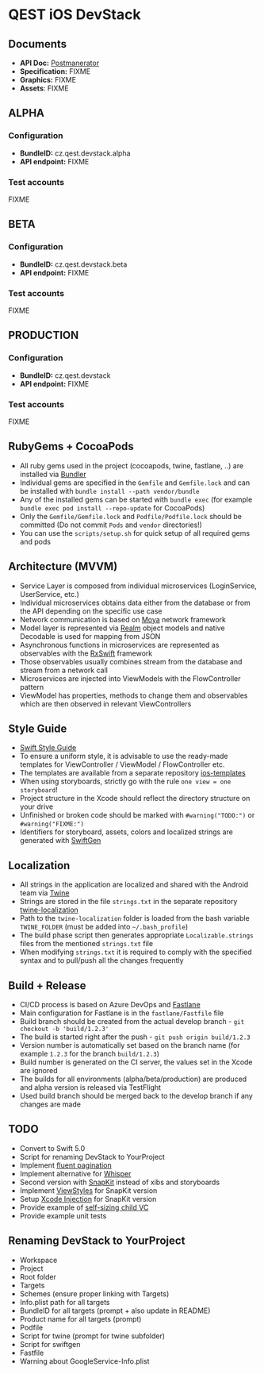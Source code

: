 # QEST iOS DevStack

## Documents
- **API Doc:** [Postmanerator](https://qest-devstack.herokuapp.com/apidoc.html)
- **Specification:** FIXME
- **Graphics:** FIXME
- **Assets**: FIXME

## ALPHA

### Configuration
- **BundleID:** cz.qest.devstack.alpha
- **API endpoint:** FIXME

### Test accounts
FIXME

## BETA

### Configuration
- **BundleID:** cz.qest.devstack.beta
- **API endpoint:** FIXME

### Test accounts
FIXME

## PRODUCTION

### Configuration
- **BundleID:** cz.qest.devstack
- **API endpoint:** FIXME

### Test accounts
FIXME

## RubyGems + CocoaPods
- All ruby gems used in the project (cocoapods, twine, fastlane, ..) are installed via [Bundler](http://bundler.io/)
- Individual gems are specified in the `Gemfile` and `Gemfile.lock` and can be installed with `bundle install --path vendor/bundle`
- Any of the installed gems can be started with `bundle exec` (for example `bundle exec pod install --repo-update` for CocoaPods)
- Only the `Gemfile/Gemfile.lock` and `Podfile/Podfile.lock` should be committed (Do not commit `Pods` and `vendor` directories!)
- You can use the `scripts/setup.sh` for quick setup of all required gems and pods

## Architecture (MVVM)
- Service Layer is composed from individual microservices (LoginService, UserService, etc.)
- Individual microservices obtains data either from the database or from the API depending on the specific use case
- Network communication is based on [Moya](https://github.com/Moya/Moya) network framework
- Model layer is represented via [Realm](https://github.com/realm/realm-cocoa) object models and native Decodable is used for mapping from JSON
- Asynchronous functions in microservices are represented as observables with the [RxSwift](https://github.com/ReactiveX/RxSwift) framework
- Those observables usually combines stream from the database and stream from a network call
- Microservices are injected into ViewModels with the FlowController pattern
- ViewModel has properties, methods to change them and observables which are then observed in relevant ViewControllers

## Style Guide
- [Swift Style Guide](https://github.com/raywenderlich/swift-style-guide)
- To ensure a uniform style, it is advisable to use the ready-made templates for ViewController / ViewModel / FlowController etc.
- The templates are available from a separate repository [ios-templates](https://github.com/pchmelar/ios-templates)
- When using storyboards, strictly go with the rule `one view = one storyboard`!
- Project structure in the Xcode should reflect the directory structure on your drive
- Unfinished or broken code should be marked with `#warning("TODO:")` or `#warning("FIXME:")`
- Identifiers for storyboard, assets, colors and localized strings are generated with [SwiftGen](https://github.com/SwiftGen/SwiftGen)

## Localization
- All strings in the application are localized and shared with the Android team via [Twine](https://github.com/scelis/twine)
- Strings are stored in the file `strings.txt` in the separate repository [twine-localization](https://qest.visualstudio.com/Qest/_git/twine-localization)
- Path to the `twine-localization` folder is loaded from the bash variable `TWINE_FOLDER` (must be added into `~/.bash_profile`)
- The build phase script then generates appropriate `Localizable.strings` files from the mentioned `strings.txt` file
- When modifying `strings.txt` it is required to comply with the specified syntax and to pull/push all the changes frequently

## Build + Release
- CI/CD process is based on Azure DevOps and [Fastlane](https://fastlane.tools/)
- Main configuration for Fastlane is in the `fastlane/Fastfile` file
- Build branch should be created from the actual develop branch - `git checkout -b 'build/1.2.3'`
- The build is started right after the push - `git push origin build/1.2.3`
- Version number is automatically set based on the branch name (for example `1.2.3` for the branch `build/1.2.3`)
- Build number is generated on the CI server, the values set in the Xcode are ignored
- The builds for all environments (alpha/beta/production) are produced and alpha version is released via TestFlight
- Used build branch should be merged back to the develop branch if any changes are made

## TODO
- Convert to Swift 5.0 
- Script for renaming DevStack to YourProject
- Implement [fluent pagination](http://www.iosnomad.com/blog/2014/4/21/fluent-pagination)
- Implement alternative for [Whisper](https://github.com/hyperoslo/Whisper)
- Second version with [SnapKit](https://github.com/SnapKit/SnapKit) instead of xibs and storyboards
- Implement [ViewStyles](https://felginep.github.io/2019-02-19/uiview-styling-with-functions) for SnapKit version
- Setup [Xcode Injection](https://github.com/johnno1962/InjectionIII) for SnapKit version
- Provide example of [self-sizing child VC](https://useyourloaf.com/blog/self-sizing-child-views/)
- Provide example unit tests

## Renaming DevStack to YourProject
- Workspace
- Project
- Root folder
- Targets
- Schemes (ensure proper linking with Targets)
- Info.plist path for all targets
- BundleID for all targets (prompt + also update in README)
- Product name for all targets (prompt)
- Podfile
- Script for twine (prompt for twine subfolder)
- Script for swiftgen
- Fastfile
- Warning about GoogleService-Info.plist 
